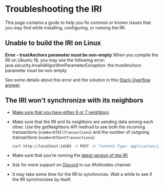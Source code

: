 # Troubleshooting the IRI

This page contains a guide to help you fix common or known issues that you may find while installing, configuring, or running the IRI.

## Unable to build the IRI on Linux

**Error - trustAnchors parameter must be non-empty** When you compile the IRI on Ubuntu 18, you may see the following error: java.security.InvalidAlgorithmParameterException: the trustAnchors parameter must be non-empty

See some details about this error and the solution in this [Stack Overflow answer](https://stackoverflow.com/questions/6784463/error-trustanchors-parameter-must-be-non-empty).

## The IRI won't synchronize with its neighbors

* [Make sure that you have either 6 or 7 neighbors](/how-to-guides/finding-neighbors.md)

* Make sure that the IRI and its neighbors are sending data among each other. Use the getNeighbors API method to see both the incoming transactions (`numberOfAllTransactions`) and the number of outgoing transactions (`numberOfSentTransactions`):
    
    ```bash
    curl http://localhost:14265 -X POST -H 'Content-Type: application/json' -H 'X-IOTA-API-Version: 1' -d '{"command": "getNeighbors"}'
    ```

* Make sure that you're running the [latest version of the IRI](https://github.com/iotaledger/iri/releases)

* Ask for more support on [Discord](https://discordapp.com/invite/fNGZXvh) in our #fullnodes channel

* It may take some time for the IRI to synchronize. Wait a while to see if the IRI synchronizes by itself.